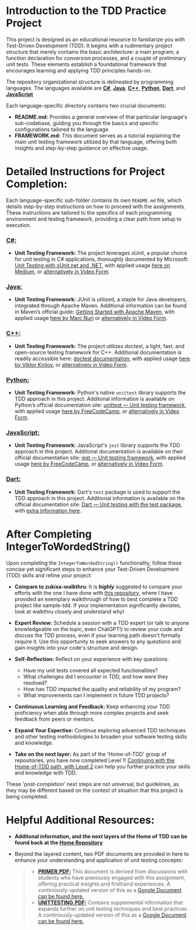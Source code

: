 # Introduction to the TDD Practice Project

This project is designed as an educational resource to familiarize you with Test-Driven Development (TDD). It begins with a rudimentary project structure that merely contains the basic architecture: a main program, a function declaration for conversion processes, and a couple of preliminary unit tests. These elements establish a foundational framework that encourages learning and applying TDD principles hands-on.

The repository organizational structure is delineated by programming languages. The languages available are [**C#**](https://github.com/css-software-engineering-studio/sample-tdd/tree/main/csharp), [**Java**](https://github.com/css-software-engineering-studio/sample-tdd/tree/main/java), [**C++**](https://github.com/css-software-engineering-studio/sample-tdd/tree/main/cplusplus), [**Python**](https://github.com/css-software-engineering-studio/sample-tdd/tree/main/python), [**Dart**](https://github.com/css-software-engineering-studio/sample-tdd/tree/main/dart), and [**JavaScript**](https://github.com/css-software-engineering-studio/sample-tdd/tree/main/javascript)

Each language-specific directory contains two crucial documents:

- **README.md:** Provides a general overview of that particular language's sub-codebase, guiding you through the basics and specific configurations tailored to the language.
- **FRAMEWORK.md:** This document serves as a tutorial explaining the main unit testing framework utilized by that language, offering both insights and step-by-step guidance on effective usage.

# Detailed Instructions for Project Completion:

Each language-specific sub-folder contains its own `README.md` file, which details step-by-step instructions on how to proceed with the assignments. These instructions are tailored to the specifics of each programming environment and testing framework, providing a clear path from setup to execution.

### [C#:](https://github.com/css-software-engineering-studio/sample-tdd/tree/main/csharp)

- **Unit Testing Framework:** The project leverages xUnit, a popular choice for unit testing in C# applications, thoroughly documented by Microsoft: [Unit Testing with xUnit.net and .NET](https://learn.microsoft.com/en-us/dotnet/core/testing/unit-testing-with-dotnet-test), with applied usage [here on Medium](https://medium.com/@kova98/unit-testing-net-7-code-with-xunit-a0cfbca75599), or [alternatively in Video Form](https://www.youtube.com/watch?v=mtlE-iHIrH0).

### [Java:](https://github.com/css-software-engineering-studio/sample-tdd/tree/main/java)

- **Unit Testing Framework:** JUnit is utilized, a staple for Java developers, integrated through Apache Maven. Additional information can be found in Maven’s official guide: [Getting Started with Apache Maven](https://maven.apache.org/guides/getting-started/maven-in-five-minutes.html), with applied usage [here by Marc Nuri](https://blog.marcnuri.com/junit5-how-to-run-unit-tests-in-maven) or [alternatively in Video Form](https://www.youtube.com/watch?v=3IORu_Q0v0E).

### [C++:](https://github.com/css-software-engineering-studio/sample-tdd/tree/main/cplusplus)

- **Unit Testing Framework:** The project utilizes doctest, a light, fast, and open-source testing framework for C++. Additional documentation is readily accessible here: [doctest documentation](bit.ly/doctest-docs), with applied usage [here by Viktor Kirilov](https://www.methodsandtools.com/tools/doctest.php), or [alternatively in Video Form](https://www.youtube.com/watch?v=SiuuotWSFkw).

### [Python:](https://github.com/css-software-engineering-studio/sample-tdd/tree/main/python)

- **Unit Testing Framework:** Python's native `unittest` library supports the TDD approach in this project. Additonal information is available on Python’s official documentation site: [unittest — Unit testing framework](https://docs.python.org/3/library/unittest.html), with applied usage [here by FreeCodeCamp](https://www.freecodecamp.org/news/learning-to-test-with-python-997ace2d8abe/), or [alternatively in Video Form](https://www.youtube.com/watch?v=ibVSPVz2LAA).

### [JavaScript:](https://github.com/css-software-engineering-studio/sample-tdd/tree/main/javascript)

- **Unit Testing Framework:** JavaScript's `jest` library supports the TDD approach in this project. Additonal documentation is available on their official documentation site: [jest — Unit testing framework](https://jestjs.io/docs/getting-started), with applied usage [here by FreeCodeCamp](https://www.freecodecamp.org/news/test-driven-development-tutorial-how-to-test-javascript-and-reactjs-app/), or [alternatively in Video Form](https://www.youtube.com/watch?v=VfTkMjccTzc).

### [Dart:](https://github.com/css-software-engineering-studio/sample-tdd/tree/main/dart)

- **Unit Testing Framework:** Dart's `test` package is used to support the TDD approach in this project. Additional information is available on the official documentation site: [Dart — Unit testing with the test package](https://dart.dev/tools/dart-test), with [extra information here](https://github.com/Yczar/test-driven-dart).

# After Completing IntegerToWordedString()

Upon completing the `IntegerToWordedString()` functionality, follow these concise yet significant steps to enhance your Test-Driven Development (TDD) skills and refine your project:

- **Compare to zukixa-walkthru**: It is ***highly*** suggested to compare your efforts with the one I have done with [this repository](https://github.com/zukixa/walkthru), where I have provided an exemplary walkthrough of how to best complete a TDD project like sample-tdd. If your implementation significantly deviates, look at walkthru closely and understand why!
- **Expert Review:** Schedule a session with a TDD expert (or talk to anyone knowledgeable on the topic, even ChatGPT!) to review your code and discuss the TDD process, even if your learning path doesn't formally require it. Use this opportunity to seek answers to any questions and gain insights into your code's structure and design.
- **Self-Reflection:** Reflect on your experience with key questions:

  - Have my unit tests covered all expected functionalities?
  - What challenges did I encounter in TDD, and how were they resolved?
  - How has TDD impacted the quality and reliability of my program?
  - What improvements can I implement in future TDD projects?

- **Continuous Learning and Feedback:** Keep enhancing your TDD proficiency when able through more complex projects and seek feedback from peers or mentors.
- **Expand Your Expertise:** Continue exploring advanced TDD techniques and other testing methodologies to broaden your software testing skills and knowledge.
- **Take on the next layer:** As part of the 'Home-of-TDD' group of repositories, you have now completed Level 1! [Continuing with the Home-of-TDD path, with Level 2](https://github.com/zukixa/home-of-tdd?tab=readme-ov-file#layer-2-beyond-the-fundamentals----a-lot-of-fun) can help you further practice your skills and knowledge with TDD.

These 'post-completion' next steps are not universal, but guidelines, as they may be different based on the context of situation that this project is being completed.

# Helpful Additional Resources:

- **Additonal information, and the next layers of the Home of TDD can be found back at the [Home Repository](https://github.com/zukixa/home-of-tdd?tab=readme-ov-file#layer-1-so-many-fundamentals----time-to-learn-them)**
- Beyond the layered content, two PDF documents are provided in here to enhance your understanding and application of unit testing concepts:

  > - [**PRIMER.PDF:**](https://github.com/css-software-engineering-studio/sample-tdd/blob/main/PRIMER.pdf) This document is derived from discussions with students who have previously engaged with this assignment, offering practical insights and firsthand experiences. A continiously-updated version of this as a [Google Document can be found here.](https://docs.google.com/document/d/1Uxb2fVq267BSKKTXfm6147A4C6zFFDlfIKALhYliaSc/edit?usp=sharing)
  > - [**UNITTESTING.PDF:**](https://github.com/css-software-engineering-studio/sample-tdd/blob/main/UNITTESTING.pdf) Contains supplemental information that expands further on unit testing techniques and best practices. A continiously-updated version of this as a [Google Document can be found here.](https://docs.google.com/document/d/16ESV-HJAJi5HvYEkTLNpJCUNP5w9-axnhDSB2uQB3Ts/edit?usp=sharing)
